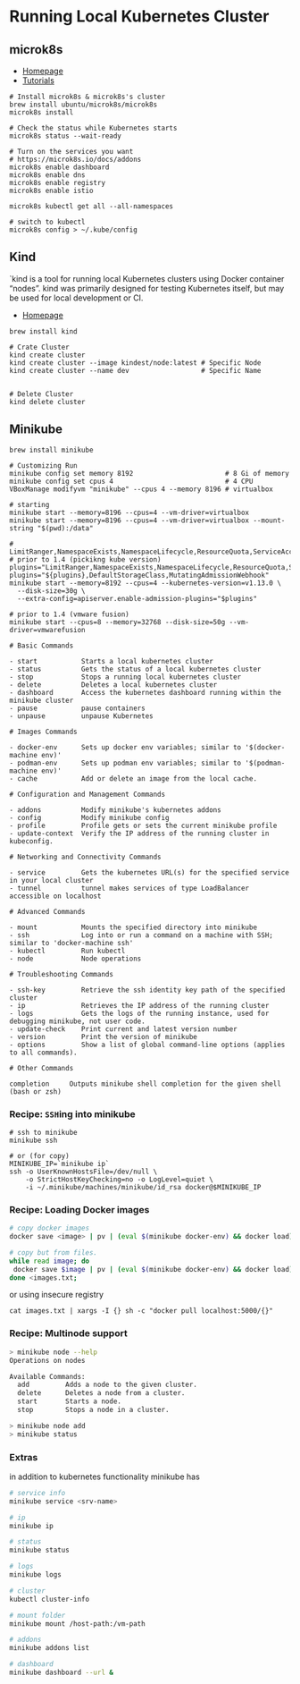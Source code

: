<!-- weight: 10 -->
<!-- menu: Local Cluster -->
<!-- seotitle: Running Local Kubernetes CLuster with minikube, kind, etc.. -->

# Running Local Kubernetes Cluster

## microk8s

- [Homepage](https://microk8s.io/)
- [Tutorials](https://microk8s.io/docs/tutorials)

```shell
# Install microk8s & microk8s's cluster
brew install ubuntu/microk8s/microk8s
microk8s install

# Check the status while Kubernetes starts
microk8s status --wait-ready

# Turn on the services you want
# https://microk8s.io/docs/addons
microk8s enable dashboard
microk8s enable dns
microk8s enable registry
microk8s enable istio

microk8s kubectl get all --all-namespaces

# switch to kubectl
microk8s config > ~/.kube/config
```

## Kind

`kind is a tool for running local Kubernetes clusters using Docker container “nodes”. kind was primarily designed for testing Kubernetes itself, but may be used for local development or CI.

- [Homepage](https://kind.sigs.k8s.io/)

```shell
brew install kind

# Crate Cluster
kind create cluster
kind create cluster --image kindest/node:latest # Specific Node
kind create cluster --name dev                  # Specific Name


# Delete Cluster
kind delete cluster
```

## Minikube

```shell
brew install minikube

# Customizing Run
minikube config set memory 8192                       # 8 Gi of memory
minikube config set cpus 4                            # 4 CPU
VBoxManage modifyvm "minikube" --cpus 4 --memory 8196 # virtualbox

# starting
minikube start --memory=8196 --cpus=4 --vm-driver=virtualbox
minikube start --memory=8196 --cpus=4 --vm-driver=virtualbox --mount-string "$(pwd):/data"

# LimitRanger,NamespaceExists,NamespaceLifecycle,ResourceQuota,ServiceAccount
# prior to 1.4 (pickikng kube version)
plugins="LimitRanger,NamespaceExists,NamespaceLifecycle,ResourceQuota,ServiceAccount"
plugins="${plugins},DefaultStorageClass,MutatingAdmissionWebhook"
minikube start --memory=8192 --cpus=4 --kubernetes-version=v1.13.0 \
  --disk-size=30g \
  --extra-config=apiserver.enable-admission-plugins="$plugins"

# prior to 1.4 (vmware fusion)
minikube start --cpus=8 --memory=32768 --disk-size=50g --vm-driver=vmwarefusion
```

```help
# Basic Commands

- start           Starts a local kubernetes cluster
- status          Gets the status of a local kubernetes cluster
- stop            Stops a running local kubernetes cluster
- delete          Deletes a local kubernetes cluster
- dashboard       Access the kubernetes dashboard running within the minikube cluster
- pause           pause containers
- unpause         unpause Kubernetes

# Images Commands

- docker-env      Sets up docker env variables; similar to '$(docker-machine env)'
- podman-env      Sets up podman env variables; similar to '$(podman-machine env)'
- cache           Add or delete an image from the local cache.

# Configuration and Management Commands

- addons          Modify minikube's kubernetes addons
- config          Modify minikube config
- profile         Profile gets or sets the current minikube profile
- update-context  Verify the IP address of the running cluster in kubeconfig.

# Networking and Connectivity Commands

- service         Gets the kubernetes URL(s) for the specified service in your local cluster
- tunnel          tunnel makes services of type LoadBalancer accessible on localhost

# Advanced Commands

- mount           Mounts the specified directory into minikube
- ssh             Log into or run a command on a machine with SSH; similar to 'docker-machine ssh'
- kubectl         Run kubectl
- node            Node operations

# Troubleshooting Commands

- ssh-key         Retrieve the ssh identity key path of the specified cluster
- ip              Retrieves the IP address of the running cluster
- logs            Gets the logs of the running instance, used for debugging minikube, not user code.
- update-check    Print current and latest version number
- version         Print the version of minikube
- options         Show a list of global command-line options (applies to all commands).

# Other Commands

completion     Outputs minikube shell completion for the given shell (bash or zsh)
```

### Recipe: `SSH`ing into minikube

```shell
# ssh to minikube
minikube ssh

# or (for copy)
MINIKUBE_IP=`minikube ip`
ssh -o UserKnownHostsFile=/dev/null \
    -o StrictHostKeyChecking=no -o LogLevel=quiet \
    -i ~/.minikube/machines/minikube/id_rsa docker@$MINIKUBE_IP
```

### Recipe: Loading Docker images

```bash
# copy docker images
docker save <image> | pv | (eval $(minikube docker-env) && docker load)

# copy but from files.
while read image; do
 docker save $image | pv | (eval $(minikube docker-env) && docker load)
done <images.txt;
```

or using insecure registry

```shell
cat images.txt | xargs -I {} sh -c "docker pull localhost:5000/{}"
```

### Recipe: Multinode support

```bash
> minikube node --help
Operations on nodes

Available Commands:
  add         Adds a node to the given cluster.
  delete      Deletes a node from a cluster.
  start       Starts a node.
  stop        Stops a node in a cluster.

> minikube node add
> minikube status
```

### Extras

in addition to kubernetes functionality minikube has

```bash
# service info
minikube service <srv-name>

# ip
minikube ip

# status
minikube status

# logs
minikube logs

# cluster
kubectl cluster-info

# mount folder
minikube mount /host-path:/vm-path

# addons
minikube addons list

# dashboard
minikube dashboard --url &
```
